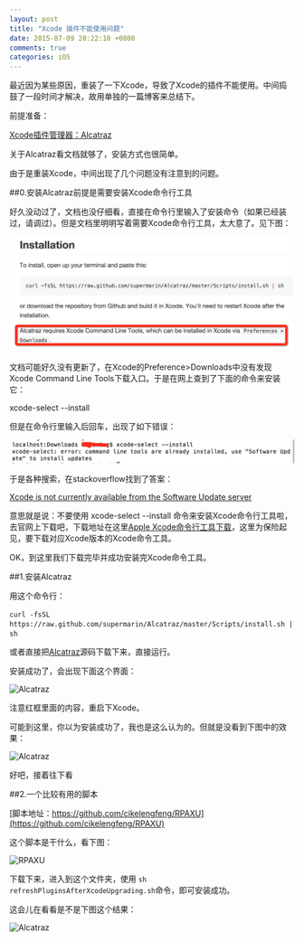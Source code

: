 ```yaml
---
layout: post
title: "Xcode 插件不能使用问题"
date: 2015-07-09 20:22:10 +0800
comments: true
categories: iOS
---
```


最近因为某些原因，重装了一下Xcode，导致了Xcode的插件不能使用。中间捣鼓了一段时间才解决，故用单独的一篇博客来总结下。

前提准备：

[Xcode插件管理器：Alcatraz](https://github.com/supermarin/Alcatraz)

关于Alcatraz看文档就够了，安装方式也很简单。

由于是重装Xcode，中间出现了几个问题没有注意到的问题。

##0.安装Alcatraz前提是需要安装Xcode命令行工具

好久没动过了，文档也没仔细看，直接在命令行里输入了安装命令（如果已经装过，请调过）。但是文档里明明写着需要Xcode命令行工具，太大意了。见下图：

![Alcatraz](/images/xcode_plug/xcode_plug_1.png)

文档可能好久没有更新了，在Xcode的Preference>Downloads中没有发现Xcode Command Line Tools下载入口。于是在网上查到了下面的命令来安装它：  

xcode-select --install  

但是在命令行里输入后回车，出现了如下错误：

![Alcatraz](/images/xcode_plug/2.png)

于是各种搜索，在stackoverflow找到了答案：

[Xcode is not currently available from the Software Update server](http://stackoverflow.com/questions/19907576/xcode-is-not-currently-available-from-the-software-update-server)  

意思就是说：不要使用 xcode-select --install 命令来安装Xcode命令行工具啦，去官网上下载吧，下载地址在这里[Apple Xcode命令行工具下载](https://developer.apple.com/downloads/index.action?name=for%20Xcode%20-)，这里为保险起见，要下载对应Xcode版本的Xcode命令工具。

OK，到这里我们下载完毕并成功安装完Xcode命令工具。

##1.安装Alcatraz

用这个命令行：  

```curl -fsSL https://raw.github.com/supermarin/Alcatraz/master/Scripts/install.sh | sh```

或者直接把[Alcatraz](https://github.com/supermarin/Alcatraz)源码下载下来，直接运行。

安装成功了，会出现下面这个界面：  

![Alcatraz](/images/xcode_plug/3.png)

注意红框里面的内容，重启下Xcode。

可能到这里，你以为安装成功了，我也是这么认为的。但就是没看到下图中的效果：  

![Alcatraz](/images/xcode_plug/4.png)

好吧，接着往下看

##2.一个比较有用的脚本

[脚本地址：https://github.com/cikelengfeng/RPAXU](https://github.com/cikelengfeng/RPAXU)

这个脚本是干什么，看下图：

![RPAXU](/images/xcode_plug/5.png)  

下载下来，进入到这个文件夹，使用 ```sh refreshPluginsAfterXcodeUpgrading.sh```命令，即可安装成功。

这会儿在看看是不是下图这个结果：  

![Alcatraz](/images/xcode_plug/4.png)